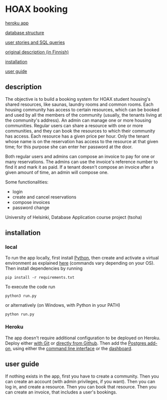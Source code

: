 # HOAX booking

[heroku app](https://hoax-booking.herokuapp.com/)

[database structure](https://github.com/nigoshh/hoax/blob/master/documentation/db_structure.md)

[user stories and SQL queries](https://github.com/nigoshh/hoax/blob/master/documentation/user_stories.md)

[original description (in Finnish)](https://advancedkittenry.github.io/suunnittelu_ja_tyoymparisto/aiheet/Taloyhtion_palvelut.html)

[installation](#installation)

[user guide](#user-guide)

## description

The objective is to build a booking system for HOAX student housing's shared resources, like saunas, laundry rooms and common rooms. Each housing community has access to certain resources, which can be booked and used by all the members of the community (usually, the tenants living at the community's address). An admin can manage one or more housing communities. Regular users can share a resource with one or more communities, and they can book the resources to which their community has access. Each resource has a given price per hour. Only the tenant whose name is on the reservation has access to the resource at that given time; for this purpose she can enter her password at the door.

Both regular users and admins can compose an invoice to pay for one or many reservations. The admins can use the invoice's reference number to find it and mark it as paid. If a tenant doesn't compose an invoice after a given amount of time, an admin will compose one.

Some functionalities:
- login
- create and cancel reservations
- compose invoices
- password change

University of Helsinki, Database Application course project (tsoha)

## installation

### local

To run the app locally, first install [Python](https://www.python.org/downloads/), then create and activate a virtual environment as explained [here](https://docs.python.org/3/library/venv.html#creating-virtual-environments) (commands vary depending on your OS). Then install dependencies by running

```shell
pip install -r requirements.txt
```

To execute the code run

```shell
python3 run.py
```

or alternatively (on Windows, with Python in your PATH)

```shell
python run.py
```

### Heroku

The app doesn't require additional configuration to be deployed on Heroku. Deploy either [with Git](https://devcenter.heroku.com/articles/git#for-a-new-heroku-app) or [directly from Github](https://devcenter.heroku.com/articles/github-integration). Then add the [Postgres add-on](https://elements.heroku.com/addons/heroku-postgresql), using either the [command line interface](https://devcenter.heroku.com/articles/managing-add-ons#creating-an-add-on) or the [dashboard](https://devcenter.heroku.com/articles/managing-add-ons#add-an-add-on).

## user guide

If nothing exists in the app, first you have to create a community. Then you can create an account (with admin privileges, if you want). Then you can log in, and create a resource. Then you can book that resource. Then you can create an invoice, that includes a user's bookings.
